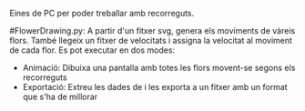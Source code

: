 Eines de PC per poder treballar amb recorreguts.

#FlowerDrawing.py: 
A partir d'un fitxer svg, genera els moviments de vàreis flors.
També llegeix un fitxer de velocitats i assigna la velocitat al moviment de cada flor.
Es pot executar en dos modes:
- Animació: Dibuixa una pantalla amb totes les flors movent-se segons els recorreguts
- Exportació: Extreu les dades de i les exporta a un fitxer amb un format que s'ha de millorar